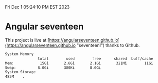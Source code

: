 Fri Dec  1 05:24:10 PM EST 2023

# Angular seventeen


This project is live at [https://angularseventeen.github.io](https://angularseventeen.github.io "seventeen!") thanks to Github.

```bash
System Memory
               total        used        free      shared  buff/cache   available
Mem:            15Gi       2.6Gi       2.1Gi       321Mi        11Gi        12Gi
Swap:          8.0Gi       380Ki       8.0Gi
System Storage
485M	.
```
```bash
